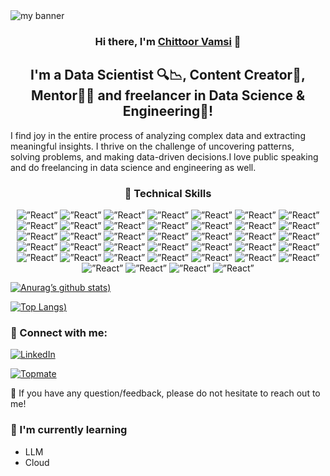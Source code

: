 <img src="https://github.com/chittoorking/banner/assets/56587705/49a607db-230c-4e56-b71a-ac7a5db135d7" alt="my banner">
<h3 align="center">
Hi there, I'm <a href="https://www.linkedin.com/in/vamsi-chittoor/" target="_blank" rel="noreferrer">Chittoor Vamsi</a> 👋
</h3>
<h2 align="center">
I'm a Data Scientist 🔍📉, Content Creator📸, Mentor👨‍💻 and freelancer in Data Science & Engineering🎨!
</h2> 
I find joy in the entire process of analyzing complex data and extracting meaningful insights. I thrive on the challenge of uncovering patterns, solving problems, and making data-driven decisions.I love public speaking and do freelancing in data science and engineering as well.
<br>
<h3 align="center">
💼 Technical Skills
</h3>

<p align="center">
  <span>
<img alt=”React” src="https://img.shields.io/badge/Freelancer-29B2FE?style=for-the-badge&logo=Freelancer&logoColor=white"/>
<img alt=”React” src="https://img.shields.io/badge/MongoDB-%234ea94b.svg?style=for-the-badge&logo=mongodb&logoColor=white"/>
<img alt=”React” src="https://img.shields.io/badge/mysql-%2300f.svg?style=for-the-badge&logo=mysql&logoColor=white"/>
<img alt=”React” src="https://img.shields.io/badge/sqlite-%2307405e.svg?style=for-the-badge&logo=sqlite&logoColor=white"/>
<img alt=”React” src="https://img.shields.io/badge/Anaconda-%2344A833.svg?style=for-the-badge&logo=anaconda&logoColor=white"/>
<img alt=”React” src="https://img.shields.io/badge/Apache%20Hadoop-66CCFF?style=for-the-badge&logo=apachehadoop&logoColor=black"/>
<img alt=”React” src="https://img.shields.io/badge/flask-%23000.svg?style=for-the-badge&logo=flask&logoColor=white"/>
<img alt=”React” src="https://img.shields.io/badge/AWS-%23FF9900.svg?style=for-the-badge&logo=amazon-aws&logoColor=white"/>
<img alt=”React” src="https://img.shields.io/badge/azure-%230072C6.svg?style=for-the-badge&logo=microsoftazure&logoColor=white"/>
<img alt=”React” src="https://img.shields.io/badge/GoogleCloud-%234285F4.svg?style=for-the-badge&logo=google-cloud&logoColor=white"/>
<img alt=”React” src="https://img.shields.io/badge/c-%2300599C.svg?style=for-the-badge&logo=c&logoColor=white"/>
<img alt=”React” src="https://img.shields.io/badge/css3-%231572B6.svg?style=for-the-badge&logo=css3&logoColor=white"/>
<img alt=”React” src="https://img.shields.io/badge/html5-%23E34F26.svg?style=for-the-badge&logo=html5&logoColor=white"/>
<img alt=”React” src="https://img.shields.io/badge/python-3670A0?style=for-the-badge&logo=python&logoColor=ffdd54"/>
<img alt=”React” src="https://img.shields.io/badge/r-%23276DC3.svg?style=for-the-badge&logo=r&logoColor=white"/>
<img alt=”React” src="https://img.shields.io/badge/Keras-%23D00000.svg?style=for-the-badge&logo=Keras&logoColor=white"/>
<img alt=”React” src="https://img.shields.io/badge/Matplotlib-%23ffffff.svg?style=for-the-badge&logo=Matplotlib&logoColor=black"/>
<img alt=”React” src="https://img.shields.io/badge/numpy-%23013243.svg?style=for-the-badge&logo=numpy&logoColor=white"/>
<img alt=”React” src="https://img.shields.io/badge/pandas-%23150458.svg?style=for-the-badge&logo=pandas&logoColor=white"/>
<img alt=”React” src="https://img.shields.io/badge/Plotly-%233F4F75.svg?style=for-the-badge&logo=plotly&logoColor=white"/>
<img alt=”React” src="https://img.shields.io/badge/PyTorch-%23EE4C2C.svg?style=for-the-badge&logo=PyTorch&logoColor=white"/>
<img alt=”React” src="https://img.shields.io/badge/scikit--learn-%23F7931E.svg?style=for-the-badge&logo=scikit-learn&logoColor=white"/>
<img alt=”React” src="https://img.shields.io/badge/SciPy-%230C55A5.svg?style=for-the-badge&logo=scipy&logoColor=%white"/>
<img alt=”React” src="https://img.shields.io/badge/TensorFlow-%23FF6F00.svg?style=for-the-badge&logo=TensorFlow&logoColor=white"/>
<img alt=”React” src="https://img.shields.io/badge/Microsoft_Excel-217346?style=for-the-badge&logo=microsoft-excel&logoColor=white"/>
<img alt=”React” src="https://img.shields.io/badge/Microsoft_PowerPoint-B7472A?style=for-the-badge&logo=microsoft-powerpoint logoColor=white"/>
<img alt=”React” src="https://img.shields.io/badge/Microsoft_Word-2B579A?style=for-the-badge&logo=microsoft-word&logoColor=white"/>
<img alt=”React” src="https://img.shields.io/badge/Linux-FCC624?style=for-the-badge&logo=linux&logoColor=black"/>
<img alt=”React” src="https://img.shields.io/badge/docker-%230db7ed.svg?style=for-the-badge&logo=docker&logoColor=white"/>
<img alt=”React” src="https://img.shields.io/badge/-ElasticSearch-005571?style=for-the-badge&logo=elasticsearch"/>
<img alt=”React” src="https://img.shields.io/badge/kubernetes-%23326ce5.svg?style=for-the-badge&logo=kubernetes&logoColor=white"/>
<img alt=”React” src="https://img.shields.io/badge/Postman-FF6C37?style=for-the-badge&logo=postman&logoColor=white"/>
<img alt=”React” src="https://img.shields.io/badge/terraform-%235835CC.svg?style=for-the-badge&logo=terraform&logoColor=white"/>
<img alt=”React” src="https://img.shields.io/badge/Trello-%23026AA7.svg?style=for-the-badge&logo=Trello&logoColor=white"/>
<img alt=”React” src="https://img.shields.io/badge/Apache%20Airflow-017CEE?style=for-the-badge&logo=Apache%20Airflow&logoColor=white"/>
<img alt=”React” src="https://img.shields.io/badge/jenkins-%232C5263.svg?style=for-the-badge&logo=jenkins&logoColor=white"/>
<img alt=”React” src="https://img.shields.io/badge/linkedin-%230077B5.svg?style=for-the-badge&logo=linkedin&logoColor=white"/>
<img alt=”React” src="https://img.shields.io/badge/git-%23F05033.svg?style=for-the-badge&logo=git&logoColor=white"/>
<img alt=”React” src="https://img.shields.io/badge/github-%23121011.svg?style=for-the-badge&logo=github&logoColor=white"/>
</span>
</p>

[![Anurag’s github stats](https://github-readme-stats.vercel.app/api?username=chittoorking&show_icons=true&theme=radical))](https://github.com/yushi1007)

[![Top Langs](https://github-readme-stats.vercel.app/api/top-langs/?username=chittoorking&layout=compact&theme=radical))](https://github.com/yushi1007)

### 🤝 Connect with me:
[![LinkedIn](https://img.shields.io/badge/linkedin-%230077B5.svg?style=for-the-badge&logo=linkedin&logoColor=white)](https://www.linkedin.com/in/vamsi-chittoor/)

[![Topmate](https://img.shields.io/badge/Topmate-orange?style=for-the-badge&logoColor=white)](https://topmate.io/vamsichittoor)

💬 If you have any question/feedback, please do not hesitate to reach out to me!

### 🌱 I'm currently learning

- LLM
- Cloud

<!---
chittoorking/chittoorking is a ✨ special ✨ repository because its `README.md` (this file) appears on your GitHub profile.
You can click the Preview link to take a look at your changes.
https://yushi95.medium.com/how-to-create-a-beautiful-readme-for-your-github-profile-36957caa711c :source of current making readme
--->
